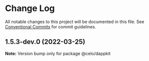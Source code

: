 # Change Log

All notable changes to this project will be documented in this file.
See [Conventional Commits](https://conventionalcommits.org) for commit guidelines.

## 1.5.3-dev.0 (2022-03-25)

**Note:** Version bump only for package @celo/dappkit
